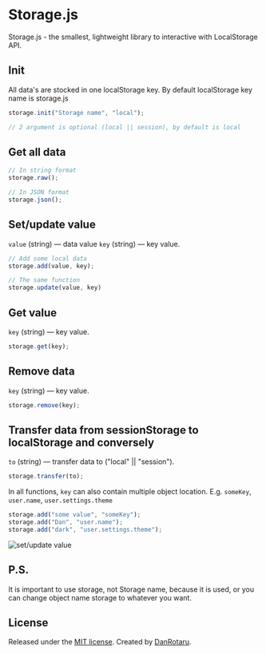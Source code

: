 # Storage.js
Storage.js - the smallest, lightweight library to interactive with LocalStorage API.

## Init
All data's are stocked in one localStorage key. By default localStorage key name is storage.js
```javascript
storage.init("Storage name", "local");

// 2 argument is optional (local || session), by default is local
```

## Get all data
```javascript
// In string format
storage.raw();

// In JSON format
storage.json();
```
## Set/update value
`value` (string) &mdash; data value
`key` (string) &mdash; key value.
```javascript
// Add some local data
storage.add(value, key);

// The same function
storage.update(value, key)
```

## Get value
`key` (string) &mdash; key value.
```javascript
storage.get(key);
```
## Remove data
`key` (string) &mdash; key value.
```javascript
storage.remove(key);
```
## Transfer data from sessionStorage to localStorage and conversely
`to` (string) &mdash; transfer data to ("local" || "session").
```javascript
storage.transfer(to);
```
In all functions, `key` can also contain multiple object location.
E.g. `someKey`, `user.name`, `user.settings.theme`
```javascript
storage.add("some value", "someKey");
storage.add("Dan", "user.name");
storage.add("dark", "user.settings.theme");
```
![set/update value](https://i.ibb.co/S6YPSK7/image.png)

## P.S.
It is important to use storage, not Storage name, because it is used, or you can change object name storage to whatever you want.
## License
Released under the [MIT license](http://www.opensource.org/licenses/MIT).
Created by [DanRotaru](https://t.me/danrotaru).
